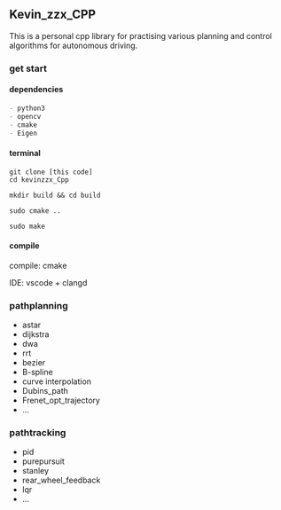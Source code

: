 ## Kevin_zzx_CPP

This is a personal cpp library for practising various planning and control algorithms for autonomous driving.

### get start


#### dependencies

```markdown
- python3
- opencv
- cmake
- Eigen
```

#### terminal 

```shell
git clone [this code]
cd kevinzzx_Cpp

mkdir build && cd build

sudo cmake ..

sudo make 

```

#### compile

compile: cmake

IDE: vscode + clangd


### pathplanning

- astar
- dijkstra
- dwa
- rrt
- bezier
- B-spline
- curve interpolation
- Dubins_path
- Frenet_opt_trajectory
- ...

### pathtracking

- pid
- purepursuit
- stanley
- rear_wheel_feedback
- lqr
- ...



